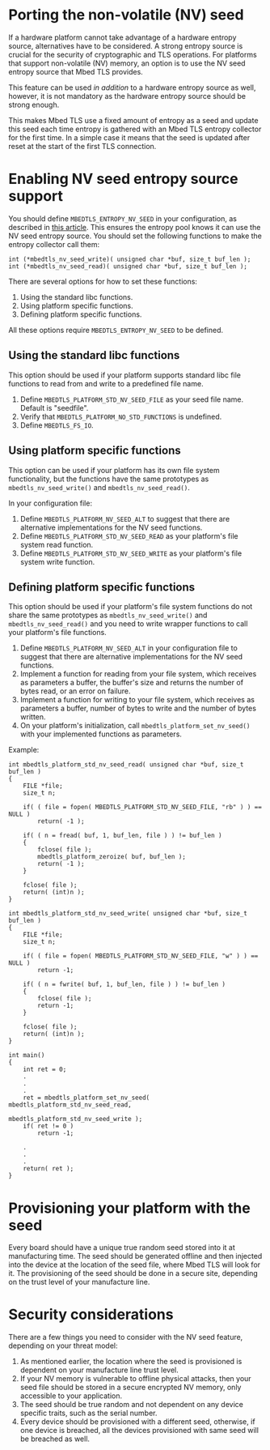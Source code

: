 # Porting the non-volatile (NV) seed

If a hardware platform cannot take advantage of a hardware entropy source, alternatives have to be considered. A strong entropy source is crucial for the security of cryptographic and TLS operations. For platforms that support non-volatile (NV) memory, an option is to use the NV seed entropy source that Mbed TLS provides.

This feature can be used *in addition* to a hardware entropy source as well, however, it is not mandatory as the hardware entropy source should be strong enough.

This makes Mbed TLS use a fixed amount of entropy as a seed and update this seed each time entropy is gathered with an Mbed TLS entropy collector for the first time. In a simple case it means that the seed is updated after reset at the start of the first TLS connection.

# Enabling NV seed entropy source support

You should define `MBEDTLS_ENTROPY_NV_SEED` in your configuration, as described in [this article](https://tls.mbed.org/kb/compiling-and-building/how-do-i-configure-mbedtls). This ensures the entropy pool knows it can use the NV seed entropy source. You should set the following functions to make the entropy collector call them:

    int (*mbedtls_nv_seed_write)( unsigned char *buf, size_t buf_len );
    int (*mbedtls_nv_seed_read)( unsigned char *buf, size_t buf_len );

There are several options for how to set these functions:

1. Using the standard libc functions.
1. Using platform specific functions.
1. Defining platform specific functions.

All these options require `MBEDTLS_ENTROPY_NV_SEED` to be defined.

## Using the standard libc functions

This option should be used if your platform supports standard libc file functions to read from and write to a predefined file name.

1. Define `MBEDTLS_PLATFORM_STD_NV_SEED_FILE` as your seed file name. Default is "seedfile".
1. Verify that `MBEDTLS_PLATFORM_NO_STD_FUNCTIONS` is undefined.
1. Define `MBEDTLS_FS_IO`.

## Using platform specific functions

This option can be used if your platform has its own file system functionality, but the functions have the same prototypes as `mbedtls_nv_seed_write()` and `mbedtls_nv_seed_read()`.

In your configuration file:
1. Define `MBEDTLS_PLATFORM_NV_SEED_ALT` to suggest that there are alternative implementations for the NV seed functions.
1. Define `MBEDTLS_PLATFORM_STD_NV_SEED_READ` as your platform's file system read function.
1. Define `MBEDTLS_PLATFORM_STD_NV_SEED_WRITE` as your platform's file system write function.

## Defining platform specific functions

This option should be used if your platform's file system functions do not share the same prototypes as `mbedtls_nv_seed_write()` and `mbedtls_nv_seed_read()` and you need to write wrapper functions to call your platform's file functions.

1. Define `MBEDTLS_PLATFORM_NV_SEED_ALT` in your configuration file to suggest that there are alternative implementations for the NV seed functions.
1. Implement a function for reading from your file system, which receives as parameters a buffer, the buffer's size and returns the number of bytes read, or an error on failure.
1. Implement a function for writing to your file system, which receives as parameters a buffer, number of bytes to write and the number of bytes written.
1. On your platform's initialization, call `mbedtls_platform_set_nv_seed()` with your implemented functions as parameters.

Example:

```
int mbedtls_platform_std_nv_seed_read( unsigned char *buf, size_t buf_len )
{
    FILE *file;
    size_t n;

    if( ( file = fopen( MBEDTLS_PLATFORM_STD_NV_SEED_FILE, "rb" ) ) == NULL )
        return( -1 );

    if( ( n = fread( buf, 1, buf_len, file ) ) != buf_len )
    {
        fclose( file );
        mbedtls_platform_zeroize( buf, buf_len );
        return( -1 );
    }

    fclose( file );
    return( (int)n );
}

int mbedtls_platform_std_nv_seed_write( unsigned char *buf, size_t buf_len )
{
    FILE *file;
    size_t n;

    if( ( file = fopen( MBEDTLS_PLATFORM_STD_NV_SEED_FILE, "w" ) ) == NULL )
        return -1;

    if( ( n = fwrite( buf, 1, buf_len, file ) ) != buf_len )
    {
        fclose( file );
        return -1;
    }

    fclose( file );
    return( (int)n );
}

int main()
{
    int ret = 0;
    .
    .
    .
    ret = mbedtls_platform_set_nv_seed( mbedtls_platform_std_nv_seed_read,
                                        mbedtls_platform_std_nv_seed_write );
    if( ret != 0 )
        return -1;

    .
    .
    .
    return( ret );
}
```
# Provisioning your platform with the seed

Every board should have a unique true random seed stored into it at manufacturing time. The seed should be generated offline and then injected into the device at the location of the seed file, where Mbed TLS will look for it. The provisioning of the seed should be done in a secure site, depending on the trust level of your manufacture line.

# Security considerations

There are a few things you need to consider with the NV seed feature, depending on your threat model:

1. As mentioned earlier, the location where the seed is provisioned is dependent on your manufacture line trust level.
1. If your NV memory is vulnerable to offline physical attacks, then your seed file should be stored in a secure encrypted NV memory, only accessible to your application.
1. The seed should be true random and not dependent on any device specific traits, such as the serial number.
1. Every device should be provisioned with a different seed, otherwise, if one device is breached, all the devices provisioned with same seed will be breached as well.
